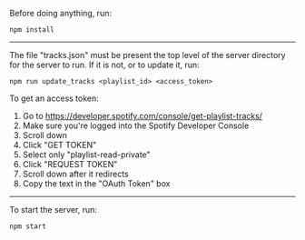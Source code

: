 Before doing anything, run:

    npm install

---

The file "tracks.json" must be present the top level of the server directory for
the server to run. If it is not, or to update it, run:

    npm run update_tracks <playlist_id> <access_token>

To get an access token:
1. Go to https://developer.spotify.com/console/get-playlist-tracks/
2. Make sure you're logged into the Spotify Developer Console
3. Scroll down
4. Click "GET TOKEN"
5. Select only "playlist-read-private"
6. Click "REQUEST TOKEN"
7. Scroll down after it redirects
8. Copy the text in the "OAuth Token" box

---

To start the server, run:

    npm start
